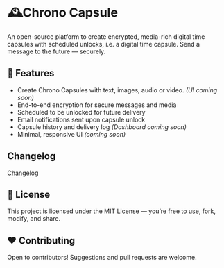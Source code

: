 # 🕰️Chrono Capsule

An open-source platform to create encrypted, media-rich digital time capsules with scheduled unlocks, i.e. a digital time capsule. Send a message to the future — securely.

## 🚀 Features

- Create Chrono Capsules with text, images, audio or video. *(UI coming soon)*
- End-to-end encryption for secure messages and media
- Scheduled to be unlocked for future delivery
- Email notifications sent upon capsule unlock
- Capsule history and delivery log *(Dashboard coming soon)*
- Minimal, responsive UI *(coming soon)*

## Changelog

[Changelog](https://github.com/PuneetGopinath/chrono-capsule/blob/main/CHANGELOG.md)

## 📃 License

This project is licensed under the MIT License — you’re free to use, fork, modify, and share.

## ❤️ Contributing

Open to contributors! Suggestions and pull requests are welcome.
